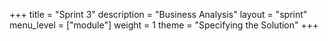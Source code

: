 +++
title = "Sprint 3"
description = "Business Analysis"
layout = "sprint"
menu_level = ["module"]
weight = 1
theme = "Specifying the Solution"
+++
